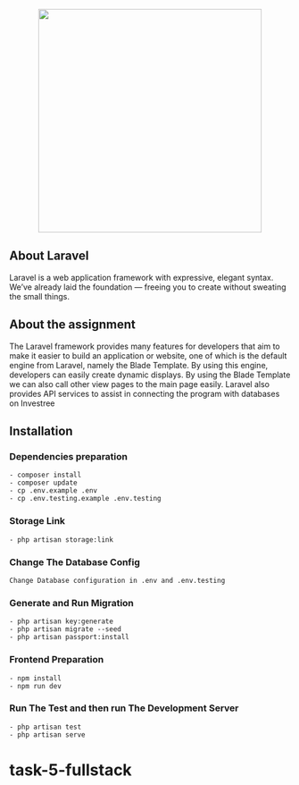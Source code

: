 <p align="center">
    <a href="https://laravel.com" target="_blank">
        <img src="https://raw.githubusercontent.com/laravel/art/master/logo-lockup/5%20SVG/2%20CMYK/1%20Full%20Color/laravel-logolockup-cmyk-red.svg" width="400">
    </a>
</p>

## About Laravel

Laravel is a web application framework with expressive, elegant syntax. We’ve already laid the foundation — freeing you to create without sweating the small things. 
## About the assignment

The Laravel framework provides many features for developers that aim to make it easier to build an application or website, one of which is the default engine from Laravel, namely the Blade Template. By using this engine, developers can easily create dynamic displays. By using the Blade Template we can also call other view pages to the main page easily. Laravel also provides API services to assist in connecting the program with databases on Investree

## Installation

### Dependencies preparation
    - composer install
    - composer update
    - cp .env.example .env
    - cp .env.testing.example .env.testing

### Storage Link
    - php artisan storage:link

### Change The Database Config
    Change Database configuration in .env and .env.testing 

### Generate and Run Migration
    - php artisan key:generate
    - php artisan migrate --seed
    - php artisan passport:install

### Frontend Preparation
    - npm install
    - npm run dev

### Run The Test and then run The Development Server
    - php artisan test
    - php artisan serve
# task-5-fullstack

